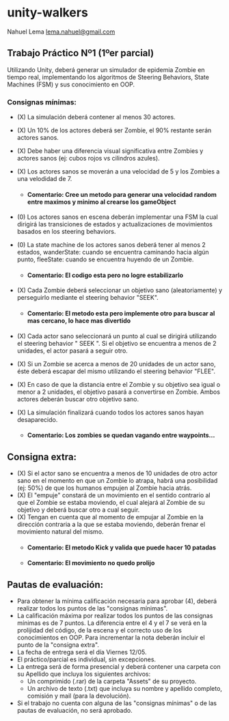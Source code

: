 # unity-walkers

Nahuel Lema
lema.nahuel@gmail.com

## Trabajo Práctico Nº1 (1ºer parcial)

Utilizando Unity, deberá generar un simulador de epidemia Zombie en tiempo real, implementando los algoritmos de Steering Behaviors, State Machines (FSM) y sus conocimiento en OOP.

### Consignas mínimas:
- (X) La simulación deberá contener al menos 30 actores.
- (X) Un 10% de los actores deberá ser Zombie, el 90% restante serán actores sanos.
- (X) Debe haber una diferencia visual significativa entre Zombies y actores sanos (ej: cubos rojos vs cilindros azules).
- (X) Los actores sanos se moverán a una velocidad de 5 y los Zombies a una velodidad de 7.
	- #### Comentario: Cree un metodo para generar una velocidad random entre maximos y minimo al crearse los gameObject
- (0) Los actores sanos en escena deberán implementar una FSM la cual dirigirá las transiciones de estados y actualizaciones de movimientos basados en los steering behaviors. 
- (0) La state machine de los actores sanos deberá tener al menos 2 estados, wanderState: cuando se encuentra caminando hacia algún punto, fleeState: cuando se encuentra huyendo de un Zombie.
	
	- #### Comentario: El codigo esta pero no logre estabilizarlo

- (X) Cada Zombie deberá seleccionar un objetivo sano (aleatoriamente) y perseguirlo mediante el steering behavior "SEEK".

	- #### Comentario: El metodo esta pero implemente otro para buscar al mas cercano, lo hace mas divertido

- (X) Cada actor sano seleccionará un punto al cual se dirigirá utilizando el steering behavior " SEEK ". Si el objetivo se encuentra a menos de 2 unidades, el actor pasará a seguir otro.
- (X) Si un Zombie se acerca a menos de 20 unidades de un actor sano, éste deberá escapar del mismo utilizando el steering behavior "FLEE".
- (X) En caso de que la distancia entre el Zombie y su objetivo sea igual o menor a 2 unidades, el objetivo pasará a convertirse en Zombie. Ambos actores deberán buscar otro objetivo sano.
- (X) La simulación finalizará cuando todos los actores sanos hayan desaparecido.
	- #### Comentario: Los zombies se quedan vagando entre waypoints...

## Consigna extra:
- (X) Si el actor sano se encuentra a menos de 10 unidades de otro actor sano en el momento en que un Zombie lo atrapa, habrá una posibilidad (ej: 50%) de que los humanos empujen al Zombie hacia atrás. 
- (X) El "empuje" constará de un movimiento en el sentido contrario al que el Zombie se estaba moviendo, el cual alejará al Zombie de su objetivo y deberá buscar otro a cual seguir.
- (X) Tengan en cuenta que al momento de empujar al Zombie en la dirección contraria a la que se estaba moviendo, deberán frenar el movimiento natural del mismo.
	- #### Comentario: El metodo Kick y valida que puede hacer 10 patadas
	- #### Comentario: El movimiento no quedo prolijo

## Pautas de evaluación:
- Para obtener la mínima calificación necesaria para aprobar (4), deberá realizar todos los puntos de las "consignas mínimas".
- La calificación máxima por realizar todos los puntos de las consignas mínimas es de 7 puntos. La diferencia entre el 4 y el 7 se verá en la prolijidad del código, de la escena y el correcto uso de los conocimientos en OOP.
Para incrementar la nota deberán incluir el punto de la "consigna extra".
- La fecha de entrega será el día Viernes 12/05.
- El práctico/parcial es individual, sin excepciones.
- La entrega será de forma presencial y deberá contener una carpeta con su Apellido que incluya los siguientes archivos:
	- Un comprimido (.rar) de la carpeta "Assets" de su proyecto.
	- Un archivo de texto (.txt) que incluya su nombre y apellido completo, 	comisión y mail (para la devolución).
- Si el trabajo no cuenta con alguna de las "consignas mínimas" o de las pautas de evaluación, no será aprobado.